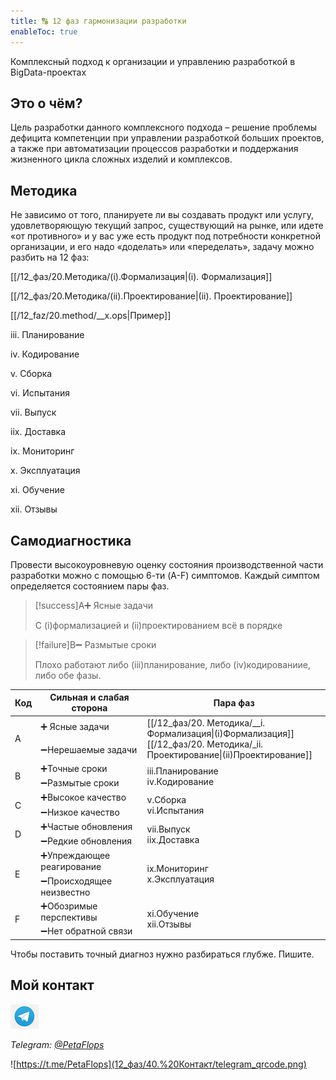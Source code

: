 ```yaml
---
title: 🔠 12 фаз гармонизации разработки
enableToc: true
---
```


Комплексный подход к организации и управлению разработкой в BigData-проектах

## Это о чём?
Цель разработки данного комплексного подхода – решение проблемы дефицита компетенции при управлении разработкой больших проектов, а также при автоматизации процессов разработки и поддержания жизненного цикла сложных изделий и комплексов.

## Методика
Не зависимо от того, планируете ли вы создавать продукт или услугу, удовлетворяющую текущий запрос, существующий на рынке, или идете «от противного» и у вас уже есть продукт под потребности конкретной организации, и его надо «доделать» или «переделать», задачу можно разбить на 12 фаз: 


[[/12_фаз/20.Методика/(i).Формализация|(i). Формализация]]

[[/12_фаз/20.Методика/(ii).Проектирование|(ii). Проектирование]]

[[/12_faz/20.method/__x.ops|Пример]]

iii. Планирование

iv. Кодирование

v. Сборка

vi. Испытания

vii. Выпуск

iix. Доставка

ix. Мониторинг

x. Эксплуатация

xi. Обучение

xii. Отзывы

## Самодиагностика

Провести высокоуровневую оценку состояния производственной части разработки можно с помощью 6-ти (A-F) симптомов.
Каждый симптом определяется состоянием пары фаз.

> [!success]A➕ Ясные задачи
>
> С (i)формализацией и (ii)проектированием всё в порядке

> [!failure]B➖ Размытые сроки
>
> Плохо работают либо (iii)планирование, либо (iv)кодированиие, либо обе фазы.

<table>
    <thead>
        <tr>
            <th>Код</th>
            <th>Сильная и слабая сторона</th>
            <th>Пара фаз</th>
        </tr>
    </thead>
    <tbody>
        <tr>
            <td rowspan=2>A</td>
            <td>➕ Ясные задачи</td>
            <td rowspan=2 >[[/12_фаз/20. Методика/__i. Формализация|(i)Формализация]]<br>[[/12_фаз/20. Методика/_ii. Проектирование|(ii)Проектирование]]</td>
        </tr>
        <tr>
            <td>➖Нерешаемые задачи</td>
        </tr>
        <tr>
            <td rowspan=2>B</td>
            <td>➕Точные сроки</td>
            <td rowspan=2 >iii.Планирование<br>iv.Кодирование</td>
        </tr>
        <tr>
            <td>➖Размытые сроки</td>
        </tr>
        <tr>
            <td rowspan=2>C</td>
            <td>➕Высокое качество</td>
            <td rowspan=2 >v.Сборка<br>vi.Испытания</td>
        </tr>
        <tr>
            <td>➖Низкое качество</td>
        </tr>
		<tr>
            <td rowspan=2>D</td>
            <td>➕Частые обновления</td>
            <td rowspan=2 >vii.Выпуск<br>iix.Доставка</td>
        </tr>
        <tr>
            <td>➖Редкие обновления</td>
        </tr>
        <tr>
            <td rowspan=2>E</td>
            <td>➕Упреждающее реагирование</td>
            <td rowspan=2 >ix.Мониторинг<br>x.Эксплуатация</td>
        </tr>
        <tr>
            <td>➖Происходящее неизвестно</td>
        </tr>
        <tr>
            <td rowspan=2>F</td>
            <td>➕Обозримые перспективы</td>
            <td rowspan=2 >xi.Обучение<br>xii.Отзывы</td>
        </tr>
        <tr>
            <td>➖Нет обратной связи</td>
        </tr>
    </tbody>
</table>

Чтобы поставить точный диагноз нужно разбираться глубже. Пишите.

## Мой контакт

![Telegram](12_фаз/40.%20Контакт/telegram-icon-blue-angle.png)

*Telegram: [@PetaFlops](https://t.me/PetaFlops)*

![https://t.me/PetaFlops](12_фаз/40.%20Контакт/telegram_qrcode.png)
